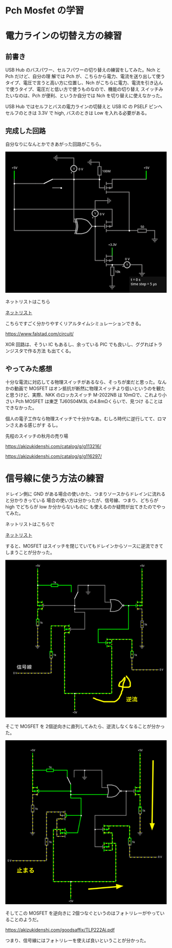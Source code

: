 # Pch Mosfet の学習

# 電力ラインの切替え方の練習

## 前書き

USB Hub のバスパワー、セルフパワーの切り替えの練習をしてみた。Nch と Pch だけど、自分の理
解では Pch が、こちらから電力、電流を送り出して使うタイプ、電圧で言うと高い方に位置し、Nch
がこちらに電力、電流を引き込んで使うタイプ、電圧だと低い方で使うものなので、機能の切り替え
スイッチみたいなのは、Pch が便利、というか自分では Nch を切り替えに使えなかった。

USB Hub ではセルフとバスの電力ラインの切替えと USB IC の PSELF ピンへセルフのときは 3.3V
で high, バスのときは Low を入れる必要がある。

## 完成した回路

自分なりになんとかできあがった回路がこちら。

![回路図](./練習回路.png)

ネットリストはこちら

[ネットリスト](./PchMosFETSelfTraining.txt)

こちらですごく分かりやすくリアルタイムシミュレーションできる。

https://www.falstad.com/circuit/

XOR 回路は、そうい IC もあるし、余っている PIC でも良いし、ググればトランジスタで作る方法
も出てくる。

## やってみた感想

十分な電流に対応してる物理スイッチがあるなら、そっちが楽だと思った。なんかの動画で MOSFET
はオン抵抗が断然に物理スイッチより低いというのを観たと思うけど、実際、NKK のロッカスイッチ
M-2022NB は 10mΩで、これより小さい Pch MOSFET は東芝 TJ60S04M3L の4.8mΩくらいで、見つけ
ることはできなかった。

個人の電子工作なら物理スイッチで十分かなあ。むしろ時代に逆行してて、ロマンさえある感じがす
るし。

先程のスイッチの秋月の売り場

https://akizukidenshi.com/catalog/g/g113216/

https://akizukidenshi.com/catalog/g/g116297/

# 信号線に使う方法の練習

ドレイン側に GND がある場合の使いかた、つまりソースからドレインに流れると分かりきっている
場合の使い方は分かったが、信号線、つまり、どちらが high でどちらが low か分からないものに
も使えるのか疑問が出てきたのでやってみた。

ネットリストはこちらで

[ネットリスト](./pMOSFET信号線練習.circuitjs.txt)

すると、MOSFET はスイッチを閉じていてもドレインからソースに逆流できてしまうことが分かった。

![逆流してしまう](./スイッチが閉じていても逆流する.png)

そこで MOSFET を 2個逆向きに直列してみたら、逆流しなくなることが分かった。

![逆流しなくなる](./逆流しなくなる.png)

そしてこの MOSFET を逆向きに 2個つなぐというのはフォトリレーがやっていることのようだ。

https://akizukidenshi.com/goodsaffix/TLP222Aj.pdf

つまり、信号線にはフォトリレーを使えば良いということが分かった。

